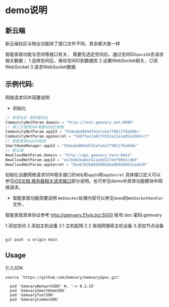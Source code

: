 #  demo说明


## 新云端
新云端社区与物业功能除了接口文件不同，其余都大致一样

智能家居功能与空间等接口有关，
需要先选定空间后，通过空间ID`SpaceID`去请求相关数据；
1.选择空间后，保存空间ID到数据库
2.设置WebSocket相关，订阅WebSocket
3.请求WebSocket数据

## 示例代码:
网络请求SDK简要说明
* 初始化
```swift
// 智慧社区 服务器地址
CommunityNetParam.domain = "http://test.gemvary.net:9090"
// 第三方使用SDK需要初始化参数
CommunityNetParam.appId = "55deabd864df42afa4a779811f0a668c"
CommunityNetParam.appSecret = "568f5ac2a827d161a12e1a052e5b6cc7"
// 智能家居appID赋值
SmartHomeManager.appId = "55deabd864df42afa4a779811f0a668c"
// 新云端
NewCloudNetParam.domain = "http://api.gemvary.tech:8443"
NewCloudNetParam.appId = "ea7ed63ea8af41aa9d327def9061cd6d"
NewCloudNetParam.appSecret = "8aab7b3b869208bb8a8b0dd9632ae630"        
```

初始化设置网络请求SDK相关接口的`域名`和`appId`和`appSecret`
具体接口定义可以参见[iOS文档 服务器相关请求接口](http://gemvary.51vip.biz:5000/smarthome_sdk/ios_app_sdk/)部分说明，也可参见demo中具体功能模块中网络请求。

* 智能家居功能简要说明
`WebSocket`处理内容可以参见`demo`的`WebSocketHandler`文件，






智能家居具体协议参考
http://gemvary.51vip.biz:5000
账号:doc 密码:gemvary

1.添加空间
2.添加主机设备
    2.1 主机配网
    2.2 局域网搜索主机设备
3.添加节点设备

```

git push -u origin main
```

## Usage
引入SDK
```
source 'https://github.com/Gemvary/GemvarySpec.git'

  pod 'GemvaryNetworkSDK' #, '~> 0.2.55'
  pod 'GemvarySmartHomeSDK'
  pod 'GemvaryToolSDK'
  pod 'GemvaryCommonSDK'

```

